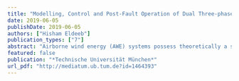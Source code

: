 ```yaml
---
title: "Modelling, Control and Post-Fault Operation of Dual Three-phase Drives for Airborne Wind Energy"
date: 2019-06-05
publishDate: 2019-06-05
authors: ["Hisham Eldeeb"]
publication_types: ["7"]
abstract: "Airborne wind energy (AWE) systems possess theoretically a strong potential as an efficient cost-effective replacement for conventional wind turbines (CWTs). However, several highly correlated design, operational and engineering aspects; hinder the commercialization of such technology. One of those challenges, from an electrical perspective, is the selection of an efficient fault-tolerant electrical drive. The ongoing trend of employing three-phase drives as those for CWTs is non-optimal; since statistics revealed that failure rates of power electronic converters, their connections to the machine terminal and stator windings represent the highest failure rates among the CWT components. When safety measures are embraced, the faulty part is disconnected leading to a single phase operation, which jeopardizes the airborne membrane and eventually a complete failure of the AWE system. A suitable alternative is power-segmentation of the machine by rewinding to a dual three-phase (DT) machine, ensuring reliable continuous operation owing to their inherent fault-tolerant capability. This thesis proposes the utilization of DT interior permanent magnet synchronous machines. Compared to the available body of literature, the main contributions of the carried-out work are: (i) identifying the machine non-linearities; (ii) modeling and simulating the machine dynamics; (iii) efficient operation coupled with a zero steady-state error current regulator; and (iv) deriving a post-fault optimization without exceeding the machine ratings (i.e. currents and voltages). Experimental results are provided for the sake of validation."
featured: false
publication: "*Technische Universität München*"
url_pdf: "http://mediatum.ub.tum.de?id=1464393"
---
```

